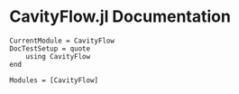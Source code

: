 # CavityFlow.jl Documentation

```@meta
CurrentModule = CavityFlow
DocTestSetup = quote
    using CavityFlow 
end
```

```@autodocs
Modules = [CavityFlow]
```

